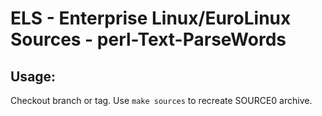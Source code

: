 # ELS - Enterprise Linux/EuroLinux Sources - perl-Text-ParseWords
 
## Usage:
  Checkout branch or tag. Use `make sources` to recreate  SOURCE0 archive.
